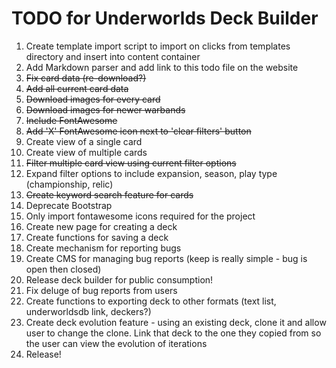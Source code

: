 # TODO for Underworlds Deck Builder

1.  Create template import script to import on clicks from templates directory and insert into content container
1.  Add Markdown parser and add link to this todo file on the website
2.  ~~Fix card data (re-download?)~~
3.  ~~Add all current card data~~
4.  ~~Download images for every card~~
5.  ~~Download images for newer warbands~~
6.  ~~Include FontAwesome~~
7.  ~~Add 'X' FontAwesome icon next to 'clear filters' button~~
8.  Create view of a single card
9.  Create view of multiple cards
10. ~~Filter multiple card view using current filter options~~
11. Expand filter options to include expansion, season, play type (championship, relic)
12. ~~Create keyword search feature for cards~~
12. Deprecate Bootstrap
13. Only import fontawesome icons required for the project
13. Create new page for creating a deck
14. Create functions for saving a deck
15. Create mechanism for reporting bugs
16. Create CMS for managing bug reports (keep is really simple - bug is open then closed)
17. Release deck builder for public consumption!
18. Fix deluge of bug reports from users
19. Create functions to exporting deck to other formats (text list, underworldsdb link, deckers?)
20. Create deck evolution feature - using an existing deck, clone it and allow user to change the clone. Link that deck to the one they copied from so the user can view the evolution of iterations
21. Release!
